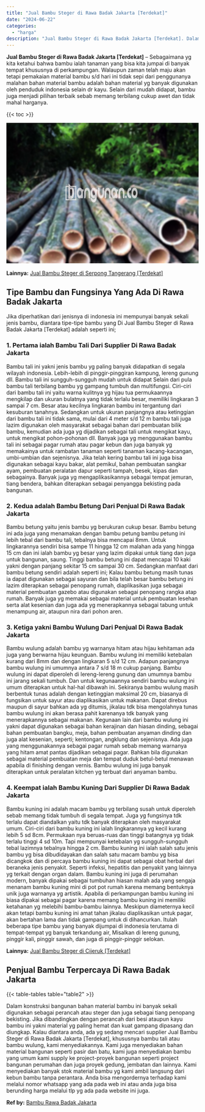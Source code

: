 ```yaml
---
title: "Jual Bambu Steger di Rawa Badak Jakarta [Terdekat]"
date: "2024-06-22"
categories: 
  - "harga"
description: "Jual Bambu Steger di Rawa Badak Jakarta [Terdekat]. Dalam konstruksi bangunan bahan material bambu ini banyak sekali digunakan sebagai perancah atau steger d..."
---
```


**Jual Bambu Steger di Rawa Badak Jakarta \[Terdekat\]** – Sebagaimana yg kita ketahui bahwa bambu ialah tanaman yang bisa kita jumpai di banyak tempat khususnya di perkampungan. Walaupun zaman telah maju akan tetapi pemakaian material bambu s/d hari ini tidak sepi dari penggunanya malahan bahan material bambu adalah bahan material yg banyak digunakan oleh penduduk indonesia selain dr kayu. Selain dari mudah didapat, bambu juga menjadi pilihan terbaik sebab memang terbilang cukup awet dan tidak mahal harganya.

{{< toc >}}

![Jual Bambu Steger di Rawa Badak Jakarta [Terdekat]](/images/jual-bambu-tali-22.png)

**Lainnya:** [Jual Bambu Steger di Serpong Tangerang \[Terdekat\]](https://bambu.bangunan.co/jual-bambu-steger-di-serpong-tangerang-terdekat/)

## Tipe Bambu dan Fungsinya Yang Ada Di Rawa Badak Jakarta

Jika diperhatikan dari jenisnya di indonesia ini mempunyai banyak sekali jenis bambu, diantara tipe-tipe bambu yang Di Jual Bambu Steger di Rawa Badak Jakarta \[Terdekat\] adalah seperti ini;

### 1\. Pertama ialah Bambu Tali Dari Supplier Di Rawa Badak Jakarta

Bambu tali ini yakni jenis bambu yg paling banyak didapatkan di segala wilayah indonesia. Lebih-lebih di pinggir-pinggiran kampung, lereng gunung dll. Bambu tali ini sungguh-sungguh mudah untuk didapat Selain dari pula bambu tali terbilang bambu yg gampang tumbuh dan multifungsi. Ciri-ciri dari bambu tali ini yaitu warna kulitnya yg hijau tua permukaannya mengkilap dan ukuran bulatnya yang tidak terlalu besar, memiliki lingkaran 3 sampai 7 cm. Besar atau kecilnya lingkaran bambu ini tergantung dari kesuburan tanahnya. Sedangkan untuk ukuran panjangnya atau ketinggian dari bambu tali ini tidak sama, mulai dari 4 meter s/d 12 m bambu tali juga lazim digunakan oleh masyarakat sebagai bahan dari pembuatan bilik bambu, kemudian ada juga yg dijadikan sebagai tali untuk mengikat kayu, untuk mengikat pohon-pohonan dll. Banyak juga yg menggunakan bambu tali ini sebagai pagar rumah atau pagar kebun dan juga banyak yg memakainya untuk rambatan tanaman seperti tanaman kacang-kacangan, umbi-umbian dan sejenisnya. Jika telah kering bambu tali ini juga bisa digunakan sebagai kayu bakar, alat pemikul, bahan pembuatan sangkar ayam, pembuatan peralatan dapur seperti tampah, besek, kipas dan sebagainya. Banyak juga yg mengaplikasikannya sebagai tempat jemuran, tiang bendera, bahkan diterapkan sebagai penyangga bekisting pada bangunan.

### 2\. Kedua adalah Bambu Betung Dari Penjual Di Rawa Badak Jakarta

Bambu betung yaitu jenis bambu yg berukuran cukup besar. Bambu betung ini ada juga yang menamakan dengan bambu petung bambu petung ini lebih tebal dari bambu tali, tebalnya bisa mencapai 8mm. Untuk lingkarannya sendiri bisa sampe 11 hingga 12 cm malahan ada yang hingga 15 cm dan ini ialah bambu yg besar yang lazim dipakai untuk tiang dan juga untuk bangunan, saung. Tinggi bambu betung ini dapat mencapai 10 kaki yakni dengan panjang sekitar 15 cm sampai 30 cm. Sedangkan manfaat dari bambu betung sendiri adalah seperti ini; Kalau bambu betung masih tunas ia dapat digunakan sebagai sayuran dan bila telah besar bambu betung ini lazim diterapkan sebagai penopang rumah, diaplikasikan juga sebagai material pembuatan gazebo atau digunakan sebagai penopang rangka atap rumah. Banyak juga yg memakai sebagai material untuk pembuatan lesehan serta alat kesenian dan juga ada yg menerapkannya sebagai tabung untuk menampung air, ataupun nira dari pohon aren.

### 3\. Ketiga yakni Bambu Wulung Dari Penjual Di Rawa Badak Jakarta

Bambu wulung adalah bambu yg warnanya hitam atau hijau kehitaman ada juga yang berwarna hijau keunguan. Bambu wulung ini memiliki ketebalan kurang dari 8mm dan dengan lingkaran 5 s/d 12 cm. Adapun panjangnya bambu wulung ini umumnya antara 7 s/d 18 m cukup panjang. Bambu wulung ini dapat diperoleh di lereng-lereng gunung dan umumnya bambu ini jarang sekali tumbuh. Dan untuk kegunaannya sendiri bambu wulung ini umum diterapkan untuk hal-hal dibawah ini. Sekiranya bambu wulung masih berbentuk tunas adalah dengan ketinggian maksimal 20 cm, biasanya di fungsikan untuk sayur atau diaplikasikan untuk makanan. Dapat direbus maupun di sayur bahkan ada yg ditumis, jikalau tdk bisa mengolahnya tunas bambu wulung ini akan berasa pahit karenanya tdk banyak yang menerapkannya sebagai makanan. Kegunaan lain dari bambu wulung ini yakni dapat digunakan sebagai bahan kerajinan dan hiasan dinding, sebagai bahan pembuatan bangku, meja, bahan pembuatan anyaman dinding dan juga alat kesenian, seperti; kentongan, angklung dan sejenisnya. Ada juga yang menggunakannya sebagai pagar rumah sebab memang warnanya yang hitam amat pantas dijadikan sebagai pagar. Bahkan bila digunakan sebagai material pembuatan meja dan tempat duduk betul-betul menawan apabila di finishing dengan vernis. Bambu wulung ini juga banyak diterapkan untuk peralatan kitchen yg terbuat dari anyaman bambu.

### 4\. Keempat ialah Bambu Kuning Dari Supplier Di Rawa Badak Jakarta

Bambu kuning ini adalah macam bambu yg terbilang susah untuk diperoleh sebab memang tidak tumbuh di segala tempat. Juga yg fungsinya tdk terlalu dapat diandalkan yaitu tdk banyak diterapkan oleh masyarakat umum. Ciri-ciri dari bambu kuning ini ialah lingkarannya yg kecil kurang lebih 5 sd 8cm. Permukaan nya beruas-ruas dan tinggi batangnya yg tidak terlalu tinggi 4 sd 10m. Tapi mempunyai ketebalan yg sungguh-sungguh tebal lazimnya tebalnya hingga 2 cm. Bambu kuning ini ialah salah satu jenis bambu yg bisa dibudidayakan dan salah satu macam bambu yg bisa dicangkok dan di percaya bambu kuning ini dapat sebagai obat herbal dari beraneka jenis penyakit. Seperti infeksi, hepatitis dan penyakit yang lainnya yg terkait dengan organ dalam. Bambu kuning ini juga di perumahan modern, banyak dipakai sebagai tumbuhan hiasan malah ada yang sengaja menanam bambu kuning mini di pot pot rumah karena memang bentuknya unik juga warnanya yg artistik. Apabila di perkampungan bambu kuning ini biasa dipakai sebagai pagar karena memang bambu kuning ini memiliki ketahanan yg melebihi bambu-bambu lainnya. Meskipun diameternya kecil akan tetapi bambu kuning ini amat tahan jikalau diaplikasikan untuk pagar, akan bertahan lama dan tidak gampang untuk di dihancurkan. Itulah beberapa tipe bambu yang banyak dijumpai di indonesia terutama di tempat-tempat yg banyak terkandung air, Misalkan di lereng gunung, pinggir kali, pinggir sawah, dan juga di pinggir-pinggir selokan.

**Lainnya:** [Jual Bambu Steger di Cijeruk \[Terdekat\]](https://bambu.bangunan.co/jual-bambu-steger-di-cijeruk-terdekat/)

## Penjual Bambu Terpercaya Di Rawa Badak Jakarta

{{< table-tables table="table2" >}}

Dalam konstruksi bangunan bahan material bambu ini banyak sekali digunakan sebagai perancah atau steger dan juga sebagai tiang penopang bekisting. Jika dibandingkan dengan perancah dari besi ataupun kayu bambu ini yakni material yg paling hemat dan kuat gampang dipasang dan diungkap. Kalau diantara anda, ada yg sedang mencari supplier Jual Bambu Steger di Rawa Badak Jakarta \[Terdekat\], khususnya bambu tali atau bambu wulung, kami menyediakannya. Kami juga menyediakan bahan material bangunan seperti pasir dan batu, kami juga menyediakan bambu yang umum kami supply ke project-proyek bangunan seperti project bangunan perumahan dan juga proyek gedung, jembatan dan lainnya. Kami menyediakan banyak stok material bambu yg kami ambil langsung dari kebun bambu tanpa perantara. Anda bisa mengordernya terhadap kami melalui nomor whatsapp yang ada pada web ini atau anda juga bisa berunding harga melalui tlp yg ada pada website ini juga.

**Ref by:** [Bambu Rawa Badak Jakarta](https://id.wikipedia.org/wiki/Bambu)
